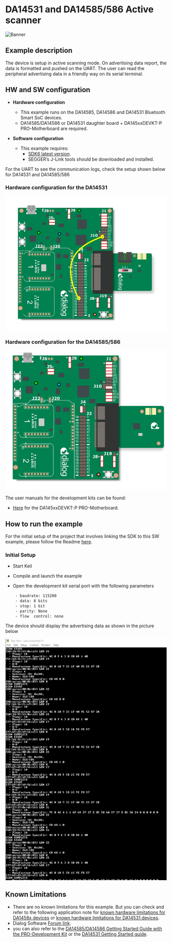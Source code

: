 
# DA14531 and DA14585/586 Active scanner


![Banner](https://s3.eu-central-1.amazonaws.com/lpccs-docs.renesas.com/metadata/BLE_SDK6_examples/connectivity/active_scanner/banner.svg?v=1)


## Example description

The device is setup in active scanning mode. On advertising data report, the data is formatted and pushed on the UART. 
The user can read the peripheral advertising data in a friendly way on its serial terminal.

## HW and SW configuration

* **Hardware configuration**

    - This example runs on the DA14585, DA14586 and DA14531 Bluetooth Smart SoC devices.
    - DA14585/DA14586 or DA14531 daughter board + DA145xxDEVKT-P PRO-Motherboard are required.

* **Software configuration**

    - This example requires:
        * [SDK6 latest version](https://www.dialog-semiconductor.com/da14531_sdk_latest).
        * SEGGER’s J-Link tools should be downloaded and installed.

For the UART to see the communication logs, check the setup shown below for DA14531 and DA14585/586

### Hardware configuration for the DA14531

![DA14531 Jumper setting](assets/da14531.jpg)

### Hardware configuration for the DA14585/586

 
![DA14585 Jumper setting](assets/da14585.jpg)


The user manuals for the development kits can be found:

- [Here](http://lpccs-docs.renesas.com/UM-B-117-DA14531-Getting-Started-With-The-Pro-Development-Kit/02_Introduction/Introduction.html) for the DA145xxDEVKT-P PRO-Motherboard.


## How to run the example

For the initial setup of the project that involves linking the SDK to this SW example, please follow the Readme [here](../../Readme.md).

### Initial Setup

 - Start Keil
 - Compile and launch the example
 - Open the development kit serial port with the following parameters

		- baudrate: 115200
		- data: 8 bits
		- stop: 1 bit
		- parity: None
		- flow  control: none

The device should display the advertising data as shown in the picture below

![Scan_results](assets/active_scanner.png)



## Known Limitations


- There are no known limitations for this example. But you can check and refer to the following application note for
[known hardware limitations for DA1458x devices](https://www.dialog-semiconductor.com/sites/default/files/da1458x-knownlimitations_2019_01_07.pdf) or [known hardware limitations for DA14531 devices](https://www.dialog-semiconductor.com/da14531_HW_Limitation).
- Dialog Software [Forum link](https://www.dialog-semiconductor.com/forum).
- you can also refer to the [DA14585/DA14586 Getting Started Guide with the PRO-Development Kit](http://lpccs-docs.dialog-semiconductor.com/da14585_getting_started/index.html) or the [DA14531 Getting Started guide](https://www.dialog-semiconductor.com/da14531-getting-started).

